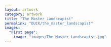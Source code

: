 ```yaml
---
layout: artwork
category: artwork
title: "The Master Landscapist"
permalink: "DUCK/the_master_landscapist"
images:
  "First page":
    image: "images/The Master Landscapist.jpg"
---
```

